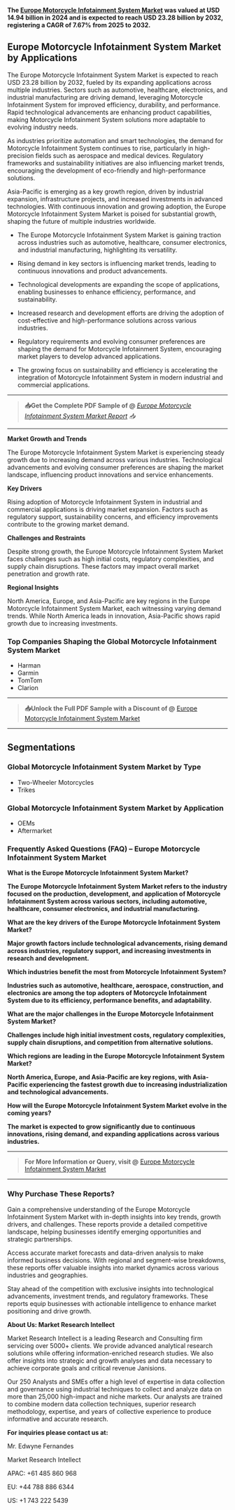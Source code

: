 <p><strong>The <a href="https://www.marketresearchintellect.com/download-sample/?rid=278214&amp;utm_source=Pulse-April-Europe&amp;utm_medium=852">Europe Motorcycle Infotainment System Market</a> was valued at USD 14.94 billion in 2024 and is expected to reach USD 23.28 billion by 2032, registering a CAGR of 7.67% from 2025 to 2032.</strong></p><h2>Europe Motorcycle Infotainment System Market by Applications&nbsp;</h2><p><p>The Europe Motorcycle Infotainment System Market is expected to reach USD 23.28 billion by 2032, fueled by its expanding applications across multiple industries. Sectors such as automotive, healthcare, electronics, and industrial manufacturing are driving demand, leveraging Motorcycle Infotainment System for improved efficiency, durability, and performance. Rapid technological advancements are enhancing product capabilities, making Motorcycle Infotainment System solutions more adaptable to evolving industry needs.</p><p>As industries prioritize automation and smart technologies, the demand for Motorcycle Infotainment System continues to rise, particularly in high-precision fields such as aerospace and medical devices. Regulatory frameworks and sustainability initiatives are also influencing market trends, encouraging the development of eco-friendly and high-performance solutions.</p><p>Asia-Pacific is emerging as a key growth region, driven by industrial expansion, infrastructure projects, and increased investments in advanced technologies. With continuous innovation and growing adoption, the Europe Motorcycle Infotainment System Market is poised for substantial growth, shaping the future of multiple industries worldwide.</p></p><ul><li><p>The Europe Motorcycle Infotainment System Market is gaining traction across industries such as automotive, healthcare, consumer electronics, and industrial manufacturing, highlighting its versatility.</p></li><li><p>Rising demand in key sectors is influencing market trends, leading to continuous innovations and product advancements.</p></li><li><p>Technological developments are expanding the scope of applications, enabling businesses to enhance efficiency, performance, and sustainability.</p></li><li><p>Increased research and development efforts are driving the adoption of cost-effective and high-performance solutions across various industries.</p></li><li><p>Regulatory requirements and evolving consumer preferences are shaping the demand for Motorcycle Infotainment System, encouraging market players to develop advanced applications.</p></li><li><p>The growing focus on sustainability and efficiency is accelerating the integration of Motorcycle Infotainment System in modern industrial and commercial applications.</p></li></ul><hr /><blockquote><p><strong><span class="font-[700]">📥Get the Complete PDF Sample of @ </span></strong><em><span class="font-[700]"><a href="https://www.marketresearchintellect.com/download-sample/?rid=278214&amp;utm_source=Pulse-April-Europe&amp;utm_medium=852" target="_blank" data-tracking-control-name="article-ssr-frontend-pulse_little-text-block" data-tracking-will-navigate="" data-test-link="">Europe Motorcycle Infotainment System Market Report</a>&nbsp;📥</span></em></p></blockquote><hr /><p class="" data-start="77" data-end="360"><strong data-start="77" data-end="105">Market Growth and Trends</strong></p><p class="" data-start="77" data-end="360">The Europe Motorcycle Infotainment System Market is experiencing steady growth due to increasing demand across various industries. Technological advancements and evolving consumer preferences are shaping the market landscape, influencing product innovations and service enhancements.</p><p class="" data-start="362" data-end="606"><strong data-start="362" data-end="377">Key Drivers</strong></p><p class="" data-start="362" data-end="606">Rising adoption of Motorcycle Infotainment System in industrial and commercial applications is driving market expansion. Factors such as regulatory support, sustainability concerns, and efficiency improvements contribute to the growing market demand.</p><p class="" data-start="608" data-end="849"><strong data-start="608" data-end="637">Challenges and Restraints</strong></p><p class="" data-start="608" data-end="849">Despite strong growth, the Europe Motorcycle Infotainment System Market faces challenges such as high initial costs, regulatory complexities, and supply chain disruptions. These factors may impact overall market penetration and growth rate.</p><p class="" data-start="851" data-end="1095"><strong data-start="851" data-end="872">Regional Insights</strong></p><p class="" data-start="851" data-end="1095">North America, Europe, and Asia-Pacific are key regions in the Europe Motorcycle Infotainment System Market, each witnessing varying demand trends. While North America leads in innovation, Asia-Pacific shows rapid growth due to increasing investments.</p><p><h3>Top Companies Shaping the Global Motorcycle Infotainment System Market </h3><ul><li>Harman</li><li>Garmin</li><li>TomTom</li><li>Clarion</li></ul></p><hr /><blockquote><p><strong>📥Unlock the Full PDF Sample with a Discount of @</strong> <a href="https://www.marketresearchintellect.com/ask-for-discount/?rid=278214&amp;utm_source=Pulse-April-Europe&amp;utm_medium=852">Europe Motorcycle Infotainment System Market</a></p></blockquote><hr /><p><h2>Segmentations</h2><h3>Global Motorcycle Infotainment System Market by Type</h3><ul><li>Two-Wheeler Motorcycles</li><li>Trikes</li></ul><h3>Global Motorcycle Infotainment System Market by Application</h3><ul><li>OEMs</li><li>Aftermarket</li></ul></p><h3><strong>Frequently Asked Questions (FAQ) &ndash; Europe Motorcycle Infotainment System Market</strong></h3><p><strong>What is the Europe Motorcycle Infotainment System Market?</strong></p><p><strong>The Europe Motorcycle Infotainment System Market refers to the industry focused on the production, development, and application of Motorcycle Infotainment System across various sectors, including automotive, healthcare, consumer electronics, and industrial manufacturing.</strong></p><p><strong>What are the key drivers of the Europe Motorcycle Infotainment System Market?</strong></p><p><strong>Major growth factors include technological advancements, rising demand across industries, regulatory support, and increasing investments in research and development.</strong></p><p><strong>Which industries benefit the most from Motorcycle Infotainment System?</strong></p><p><strong>Industries such as automotive, healthcare, aerospace, construction, and electronics are among the top adopters of Motorcycle Infotainment System due to its efficiency, performance benefits, and adaptability.</strong></p><p><strong>What are the major challenges in the Europe Motorcycle Infotainment System Market?</strong></p><p><strong>Challenges include high initial investment costs, regulatory complexities, supply chain disruptions, and competition from alternative solutions.</strong></p><p><strong>Which regions are leading in the Europe Motorcycle Infotainment System Market?</strong></p><p><strong>North America, Europe, and Asia-Pacific are key regions, with Asia-Pacific experiencing the fastest growth due to increasing industrialization and technological advancements.</strong></p><p><strong>How will the Europe Motorcycle Infotainment System Market evolve in the coming years?</strong></p><p><strong>The market is expected to grow significantly due to continuous innovations, rising demand, and expanding applications across various industries.</strong></p><hr /><blockquote><p><span class="font-[700]"><strong>For More Information or Query, visit&nbsp;@</strong>&nbsp;</span><span class="font-[700]"><a href="https://www.marketresearchintellect.com/product/global-motorcycle-infotainment-system-market-size-and-forecast/?utm_source=Linkedin&utm_medium=852" target="_blank" data-tracking-control-name="article-ssr-frontend-pulse_little-text-block" data-tracking-will-navigate="" data-test-link="">Europe Motorcycle Infotainment System Market</a></span></p></blockquote><hr /><h3><strong data-start="0" data-end="31">Why Purchase These Reports?</strong></h3><p class="" data-start="35" data-end="297">Gain a comprehensive understanding of the Europe Motorcycle Infotainment System Market with in-depth insights into key trends, growth drivers, and challenges. These reports provide a detailed competitive landscape, helping businesses identify emerging opportunities and strategic partnerships.</p><p class="" data-start="299" data-end="540">Access accurate market forecasts and data-driven analysis to make informed business decisions. With regional and segment-wise breakdowns, these reports offer valuable insights into market dynamics across various industries and geographies.</p><p class="" data-start="542" data-end="784">Stay ahead of the competition with exclusive insights into technological advancements, investment trends, and regulatory frameworks. These reports equip businesses with actionable intelligence to enhance market positioning and drive growth.</p><p><strong><span class="font-[700]">About Us: Market Research Intellect</span></strong></p><p><span class="">Market Research Intellect is a leading Research and Consulting firm servicing over 5000+ clients. We provide advanced analytical research solutions while offering information-enriched research studies.&nbsp;</span>We also offer insights into strategic and growth analyses and data necessary to achieve corporate goals and critical revenue Janisions.</p><p><span class="">Our 250 Analysts and SMEs offer a high level of expertise in data collection and governance using industrial techniques to collect and analyze data on more than 25,000 high-impact and niche markets. Our analysts are trained to combine modern data collection techniques, superior research methodology, expertise, and years of collective experience to produce informative and accurate research.</span></p><p><strong>For inquiries please contact us at:</strong></p><p>Mr. Edwyne Fernandes</p><p>Market Research Intellect</p><p>APAC: +61 485 860 968</p><p>EU: +44 788 886 6344</p><p>US: +1 743 222 5439</p>